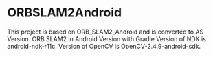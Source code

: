 # ORBSLAM2Android

This project is based on ORB_SLAM2_Android and is converted to AS Version.
ORB SLAM2 in Android Version with Gradle
Version of NDK is android-ndk-r11c. 
Version of OpenCV is OpenCV-2.4.9-android-sdk.
